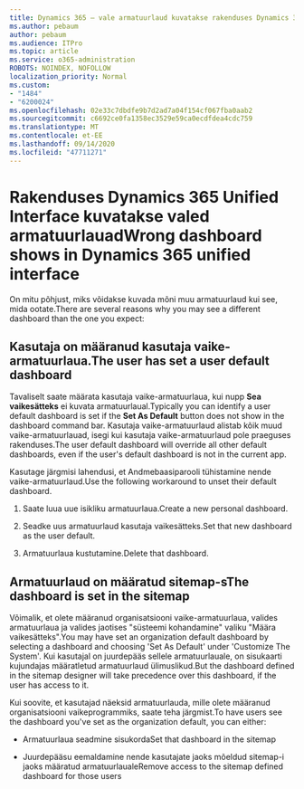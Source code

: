 ```yaml
---
title: Dynamics 365 – vale armatuurlaud kuvatakse rakenduses Dynamics 365 Unified Interface
ms.author: pebaum
author: pebaum
ms.audience: ITPro
ms.topic: article
ms.service: o365-administration
ROBOTS: NOINDEX, NOFOLLOW
localization_priority: Normal
ms.custom:
- "1484"
- "6200024"
ms.openlocfilehash: 02e33c7dbdfe9b7d2ad7a04f154cf067fba0aab2
ms.sourcegitcommit: c6692ce0fa1358ec3529e59ca0ecdfdea4cdc759
ms.translationtype: MT
ms.contentlocale: et-EE
ms.lasthandoff: 09/14/2020
ms.locfileid: "47711271"
---
```

# <a name="wrong-dashboard-shows-in-dynamics-365-unified-interface"></a><span data-ttu-id="b4677-102">Rakenduses Dynamics 365 Unified Interface kuvatakse valed armatuurlauad</span><span class="sxs-lookup"><span data-stu-id="b4677-102">Wrong dashboard shows in Dynamics 365 unified interface</span></span>

<span data-ttu-id="b4677-103">On mitu põhjust, miks võidakse kuvada mõni muu armatuurlaud kui see, mida ootate.</span><span class="sxs-lookup"><span data-stu-id="b4677-103">There are several reasons why you may see a different dashboard than the one you expect:</span></span>

## <a name="the-user-has-set-a-user-default-dashboard"></a><span data-ttu-id="b4677-104">Kasutaja on määranud kasutaja vaike-armatuurlaua.</span><span class="sxs-lookup"><span data-stu-id="b4677-104">The user has set a user default dashboard</span></span> 

<span data-ttu-id="b4677-105">Tavaliselt saate määrata kasutaja vaike-armatuurlaua, kui nupp **Sea vaikesätteks** ei kuvata armatuurlaual.</span><span class="sxs-lookup"><span data-stu-id="b4677-105">Typically you can identify a user default dashboard is set if the **Set As Default** button does not show in the dashboard command bar.</span></span> <span data-ttu-id="b4677-106">Kasutaja vaike-armatuurlaud alistab kõik muud vaike-armatuurlauad, isegi kui kasutaja vaike-armatuurlaud pole praeguses rakenduses.</span><span class="sxs-lookup"><span data-stu-id="b4677-106">The user default dashboard will override all other default dashboards, even if the user's default dashboard is not in the current app.</span></span>

<span data-ttu-id="b4677-107">Kasutage järgmisi lahendusi, et Andmebaasiparooli tühistamine nende vaike-armatuurlaud.</span><span class="sxs-lookup"><span data-stu-id="b4677-107">Use the following workaround to unset their default dashboard.</span></span>

1. <span data-ttu-id="b4677-108">Saate luua uue isikliku armatuurlaua.</span><span class="sxs-lookup"><span data-stu-id="b4677-108">Create a new personal dashboard.</span></span>

2. <span data-ttu-id="b4677-109">Seadke uus armatuurlaud kasutaja vaikesätteks.</span><span class="sxs-lookup"><span data-stu-id="b4677-109">Set that new dashboard as the user default.</span></span>

3. <span data-ttu-id="b4677-110">Armatuurlaua kustutamine.</span><span class="sxs-lookup"><span data-stu-id="b4677-110">Delete that dashboard.</span></span>

## <a name="the-dashboard-is-set-in-the-sitemap"></a><span data-ttu-id="b4677-111">Armatuurlaud on määratud sitemap-s</span><span class="sxs-lookup"><span data-stu-id="b4677-111">The dashboard is set in the sitemap</span></span>

<span data-ttu-id="b4677-112">Võimalik, et olete määranud organisatsiooni vaike-armatuurlaua, valides armatuurlaua ja valides jaotises "süsteemi kohandamine" valiku "Määra vaikesätteks".</span><span class="sxs-lookup"><span data-stu-id="b4677-112">You may have set an organization default dashboard by selecting a dashboard and choosing 'Set As Default' under 'Customize The System'.</span></span> <span data-ttu-id="b4677-113">Kui kasutajal on juurdepääs sellele armatuurlauale, on sisukaarti kujundajas määratletud armatuurlaud ülimuslikud.</span><span class="sxs-lookup"><span data-stu-id="b4677-113">But the dashboard defined in the sitemap designer will take precedence over this dashboard, if the user has access to it.</span></span>

<span data-ttu-id="b4677-114">Kui soovite, et kasutajad näeksid armatuurlauda, mille olete määranud organisatsiooni vaikeprogrammiks, saate teha järgmist.</span><span class="sxs-lookup"><span data-stu-id="b4677-114">To have users see the dashboard you've set as the organization default, you can either:</span></span>

* <span data-ttu-id="b4677-115">Armatuurlaua seadmine sisukorda</span><span class="sxs-lookup"><span data-stu-id="b4677-115">Set that dashboard in the sitemap</span></span>

* <span data-ttu-id="b4677-116">Juurdepääsu eemaldamine nende kasutajate jaoks mõeldud sitemap-i jaoks määratud armatuurlauale</span><span class="sxs-lookup"><span data-stu-id="b4677-116">Remove access to the sitemap defined dashboard for those users</span></span>
